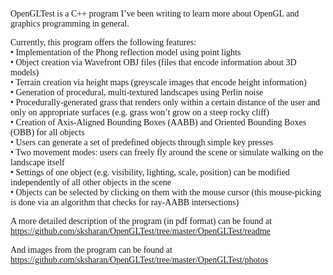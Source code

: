 <font face="Consolas">

OpenGLTest is a C++ program I’ve been writing to learn more about OpenGL and graphics programming in general.

Currently, this program offers the following features:
<br>•	Implementation of the Phong reflection model using point lights
<br>•	Object creation via Wavefront OBJ files (files that encode information about 3D models)
<br>•	Terrain creation via height maps (greyscale images that encode height information)
<br>•	Generation of procedural, multi-textured landscapes using Perlin noise
<br>•	Procedurally-generated grass that renders only within a certain distance of the user and only on appropriate surfaces (e.g. grass won’t grow on a steep rocky cliff)
<br>•	Creation of Axis-Aligned Bounding Boxes (AABB) and Oriented Bounding Boxes (OBB) for all objects
<br>•	Users can generate a set of predefined objects through simple key presses
<br>•	Two movement modes: users can freely fly around the scene or simulate walking on the landscape itself
<br>•	Settings of one object (e.g. visibility, lighting, scale, position) can be modified independently of all other objects in the scene
<br>•	Objects can be selected by clicking on them with the mouse cursor (this mouse-picking is done via an algorithm that checks for ray-AABB intersections)<br/>

A more detailed description of the program (in pdf format) can be found at https://github.com/sksharan/OpenGLTest/tree/master/OpenGLTest/readme

And images from the program can be found at
https://github.com/sksharan/OpenGLTest/tree/master/OpenGLTest/photos

</font>
